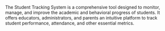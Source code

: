 The Student Tracking System is a comprehensive tool designed to monitor, manage, and improve the academic and behavioral progress of students. It offers educators, administrators, and parents an intuitive platform to track student performance, attendance, and other essential metrics.
